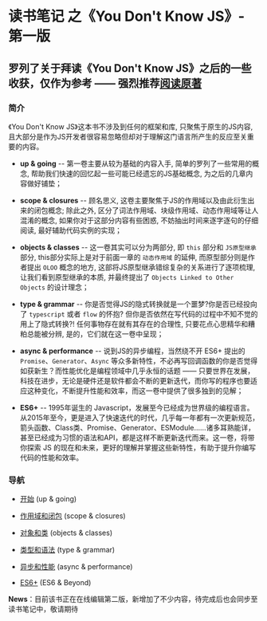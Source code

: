 # 读书笔记 之《You Don't Know JS》- 第一版

## 罗列了关于拜读《You Don't Know JS》之后的一些收获，仅作为参考 —— 强烈推荐[阅读原著](https://github.com/getify/You-Dont-Know-JS "You Don't Know JS")

### 简介
《You Don't Know JS》这本书不涉及到任何的框架和库, 只聚焦于原生的JS内容, 且大部分是作为JS开发者很容易忽略但却对于理解这门语言所产生的反应至关重要的内容。

- **up & going** -- 第一卷主要从较为基础的内容入手, 简单的罗列了一些常用的概念, 帮助我们快速的回忆起一些可能已经遗忘的JS基础概念, 为之后的几章内容做好铺垫；

- **scope & closures** -- 顾名思义, 这卷主要聚焦于JS的作用域以及由此衍生出来的闭包概念; 除此之外, 区分了词法作用域、块级作用域、动态作用域等让人混淆的概念, 如果你对于这部分内容有些困惑, 不妨抽出时间来逐字逐句的仔细阅读, 最好辅助代码实例的实现；

- **objects & classes** -- 这一卷其实可以分为两部分, 即 `this` 部分和 `JS原型继承` 部分, this部分实际上是对于前面一章的 `动态作用域` 的延伸, 而原型部分则是作者提出 `OLOO` 概念的地方, 这部将JS原型继承错综复杂的关系进行了逐项梳理, 让我们看到原型继承的本质, 并最终提出了 `Objects Linked to Other Objects` 的设计理念；

- **type & grammar** -- 你是否觉得JS的隐式转换就是一个噩梦?你是否已经投向了 `typescript` 或者 `flow` 的怀抱? 但你是否依然在写代码的过程中不知不觉的用上了隐式转换?! 任何事物存在就有其存在的合理性, 只要花点心思精华和糟粕总能被分辨, 是的，它们就在这一卷中呈现；

- **async & performance** -- 说到JS的异步编程，当然绕不开 ES6+ 提出的 `Promise`、`Generator`、`Async` 等众多新特性，不必再写回调函数的你是否觉得如获新生？而性能优化是编程领域中几乎永恒的话题 —— 只要世界在发展，科技在进步，无论是硬件还是软件都会不断的更新迭代，而你写的程序也要适应这种变化，不断提升性能和效率，而这一卷中提供了很多独到的见解；

- **ES6+** -- 1995年诞生的 Javascript，发展至今已经成为世界级的编程语言。从2015年至今，更是进入了快速迭代的时代，几乎每一年都有一次更新规范，箭头函数、Class类、Promise、Generator、ESModule……诸多耳熟能详，甚至已经成为习惯的语法和API，都是这样不断更新迭代而来。这一卷，将带你探索 JS 的现在和未来，更好的理解并掌握这些新特性，有助于提升你编写代码的性能和效率。

### 导航
- [开始](/up%20%26%20going/README.md) (up & going)

- [作用域和闭包](/scope%20%26%20closures/README.md) (scope & closures)

- [对象和类](/objects%20%26%20classes/README.md) (objects & classes)

- [类型和语法](/types%20%26%20grammar/README.md) (type & grammar)

- [异步和性能](/async%20%26%20performance/README.md) (async & performance)

- [ES6+](/es6%20%26%20beyond/README.md) (ES6 & Beyond)

**News**：目前该书正在在线编辑第二版，新增加了不少内容，待完成后也会同步至读书笔记中，敬请期待